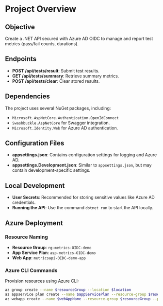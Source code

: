 # Project Overview

## Objective
Create a .NET API secured with Azure AD OIDC to manage and report test metrics (pass/fail counts, durations).

## Endpoints
- **POST /api/tests/result**: Submit test results.
- **GET /api/tests/summary**: Retrieve summary metrics.
- **POST /api/tests/clear**: Clear stored results.

## Dependencies
The project uses several NuGet packages, including:
- `Microsoft.AspNetCore.Authentication.OpenIdConnect`
- `Swashbuckle.AspNetCore` for Swagger integration.
- `Microsoft.Identity.Web` for Azure AD authentication.

## Configuration Files
- **appsettings.json**: Contains configuration settings for logging and Azure AD.
- **appsettings.Development.json**: Similar to `appsettings.json`, but may contain development-specific settings.

## Local Development
- **User Secrets**: Recommended for storing sensitive values like Azure AD credentials.
- **Running the API**: Use the command `dotnet run` to start the API locally.

## Azure Deployment
### Resource Naming
- **Resource Group**: `rg-metrics-OIDC-demo`
- **App Service Plan**: `asp-metrics-OIDC-demo`
- **Web App**: `metricsapi-OIDC-demo-app`

### Azure CLI Commands
Provision resources using Azure CLI:
```bash
az group create --name $resourceGroup --location $location
az appservice plan create --name $appServicePlan --resource-group $resourceGroup --sku B1
az webapp create --name $webAppName --resource-group $resourceGroup --plan $appServicePlan --runtime "dotnet:9"
```